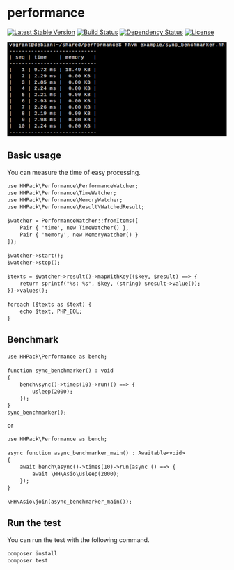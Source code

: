 # performance

[![Latest Stable Version](https://poser.pugx.org/hhpack/performance/v/stable)](https://packagist.org/packages/hhpack/performance)
[![Build Status](https://travis-ci.org/hhpack/performance.svg?branch=master)](https://travis-ci.org/hhpack/performance)
[![Dependency Status](https://www.versioneye.com/user/projects/569b4a0fed08610040000043/badge.svg?style=flat)](https://www.versioneye.com/user/projects/569b4a0fed08610040000043)
[![License](https://poser.pugx.org/hhpack/performance/license)](https://packagist.org/packages/hhpack/performance)

![Screen Shot](https://raw.githubusercontent.com/hhpack/performance/master/screen-shot.png)

## Basic usage

You can measure the time of easy processing.

```hack
use HHPack\Performance\PerformanceWatcher;
use HHPack\Performance\TimeWatcher;
use HHPack\Performance\MemoryWatcher;
use HHPack\Performance\Result\WatchedResult;

$watcher = PerformanceWatcher::fromItems([
    Pair { 'time', new TimeWatcher() },
    Pair { 'memory', new MemoryWatcher() }
]);

$watcher->start();
$watcher->stop();

$texts = $watcher->result()->mapWithKey(($key, $result) ==> {
    return sprintf("%s: %s", $key, (string) $result->value());
})->values();

foreach ($texts as $text) {
    echo $text, PHP_EOL;
}
```

## Benchmark

```hack
use HHPack\Performance as bench;

function sync_benchmarker() : void
{
    bench\sync()->times(10)->run(() ==> {
        usleep(2000);
    });
}
sync_benchmarker();
```

or

```hack
use HHPack\Performance as bench;

async function async_benchmarker_main() : Awaitable<void>
{
    await bench\async()->times(10)->run(async () ==> {
        await \HH\Asio\usleep(2000);
    });
}

\HH\Asio\join(async_benchmarker_main());
```

## Run the test

You can run the test with the following command.

	composer install
	composer test
